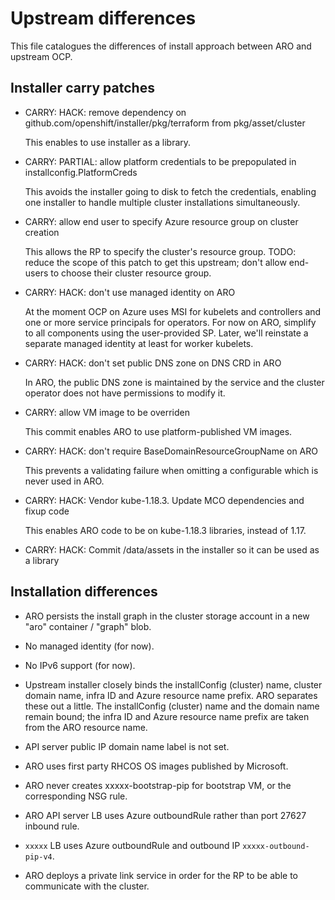 # Upstream differences

This file catalogues the differences of install approach between ARO and
upstream OCP.


## Installer carry patches

* CARRY: HACK: remove dependency on github.com/openshift/installer/pkg/terraform
  from pkg/asset/cluster

  This enables to use installer as a library.

* CARRY: PARTIAL: allow platform credentials to be prepopulated in
  installconfig.PlatformCreds

  This avoids the installer going to disk to fetch the credentials, enabling one
  installer to handle multiple cluster installations simultaneously.

* CARRY: allow end user to specify Azure resource group on cluster creation

  This allows the RP to specify the cluster's resource group.  TODO: reduce the
  scope of this patch to get this upstream; don't allow end-users to choose
  their cluster resource group.

* CARRY: HACK: don't use managed identity on ARO

  At the moment OCP on Azure uses MSI for kubelets and controllers and one or
  more service principals for operators.  For now on ARO, simplify to all
  components using the user-provided SP.  Later, we'll reinstate a separate
  managed identity at least for worker kubelets.

* CARRY: HACK: don't set public DNS zone on DNS CRD in ARO

  In ARO, the public DNS zone is maintained by the service and the cluster
  operator does not have permissions to modify it.

* CARRY: allow VM image to be overriden

  This commit enables ARO to use platform-published VM images.

* CARRY: HACK: don't require BaseDomainResourceGroupName on ARO

  This prevents a validating failure when omitting a configurable which is never
  used in ARO.

* CARRY: HACK: Vendor kube-1.18.3. Update MCO dependencies and fixup code

  This enables ARO code to be on kube-1.18.3 libraries, instead of 1.17.

* CARRY: HACK: Commit /data/assets in the installer so it can be used as a library

## Installation differences

* ARO persists the install graph in the cluster storage account in a new "aro"
  container / "graph" blob.

* No managed identity (for now).

* No IPv6 support (for now).

* Upstream installer closely binds the installConfig (cluster) name, cluster
  domain name, infra ID and Azure resource name prefix.  ARO separates these out
  a little.  The installConfig (cluster) name and the domain name remain bound;
  the infra ID and Azure resource name prefix are taken from the ARO resource
  name.

* API server public IP domain name label is not set.

* ARO uses first party RHCOS OS images published by Microsoft.

* ARO never creates xxxxx-bootstrap-pip for bootstrap VM, or the corresponding
  NSG rule.

* ARO API server LB uses Azure outboundRule rather than port 27627 inbound rule.

* `xxxxx` LB uses Azure outboundRule and outbound IP `xxxxx-outbound-pip-v4`.

* ARO deploys a private link service in order for the RP to be able to
  communicate with the cluster.
